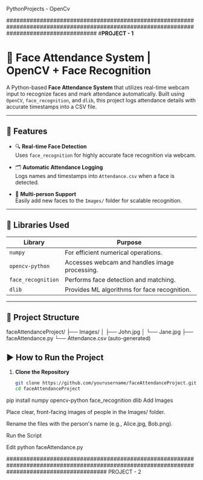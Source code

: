 PythonProjects - OpenCv 

###########################################################################################################################################
#**PROJECT - 1**
# 🧠 Face Attendance System | OpenCV + Face Recognition

A Python-based **Face Attendance System** that utilizes real-time webcam input to recognize faces and mark attendance automatically. Built using `OpenCV`, `face_recognition`, and `dlib`, this project logs attendance details with accurate timestamps into a CSV file.

---

## 🚀 Features

- 🔍 **Real-time Face Detection**  
  Uses `face_recognition` for highly accurate face recognition via webcam.

- 🗂️ **Automatic Attendance Logging**  
  Logs names and timestamps into `Attendance.csv` when a face is detected.

- 👥 **Multi-person Support**  
  Easily add new faces to the `Images/` folder for scalable recognition.

---

## 🧰 Libraries Used

| Library             | Purpose                                           |
|---------------------|---------------------------------------------------|
| `numpy`             | For efficient numerical operations.               |
| `opencv-python`     | Accesses webcam and handles image processing.     |
| `face_recognition`  | Performs face detection and matching.             |
| `dlib`              | Provides ML algorithms for face recognition.      |

---

## 📂 Project Structure

faceAttendanceProject/
├── Images/
│   ├── John.jpg
│   └── Jane.jpg
├── faceAttendance.py
└── Attendance.csv (auto-generated)
## ▶️ How to Run the Project

1. **Clone the Repository**
   ```bash
   git clone https://github.com/yourusername/faceAttendanceProject.git
   cd faceAttendanceProject

pip install numpy opencv-python face_recognition dlib
Add Images

Place clear, front-facing images of people in the Images/ folder.

Rename the files with the person's name (e.g., Alice.jpg, Bob.png).

Run the Script


Edit
python faceAttendance.py

##############################################################################################################################################
PROJECT - 2
